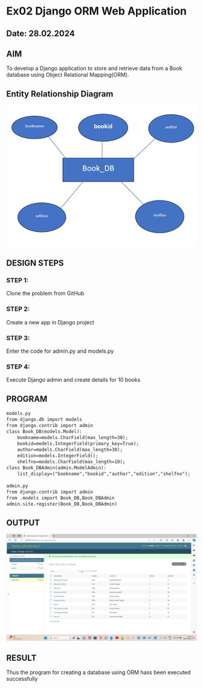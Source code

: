 # Ex02 Django ORM Web Application
## Date: 28.02.2024

## AIM
To develop a Django application to store and retrieve data from a Book database using Object Relational Mapping(ORM).

## Entity Relationship Diagram
![alt text](<Screenshot 2024-03-04 133435.png>)

## DESIGN STEPS

### STEP 1:
Clone the problem from GitHub

### STEP 2:
Create a new app in Django project

### STEP 3:
Enter the code for admin.py and models.py

### STEP 4:
Execute Django admin and create details for 10 books

## PROGRAM
```
models.py
from django.db import models
from django.contrib import admin
class Book_DB(models.Model):
	bookname=models.CharField(max_length=30);
	bookid=models.IntegerField(primary_key=True);
	author=models.CharField(max_length=30);
	edition=models.IntegerField();
	shelfno=models.CharField(max_length=10);
class Book_DBAdmin(admin.ModelAdmin):
	list_display=("bookname","bookid","author","edition","shelfno");

admin.py
from django.contrib import admin
from .models import Book_DB,Book_DBAdmin
admin.site.register(Book_DB,Book_DBAdmin)
```
## OUTPUT
![alt text](<Screenshot 2024-02-28 093455.png>)
## RESULT
Thus the program for creating a database using ORM hass been executed successfully
